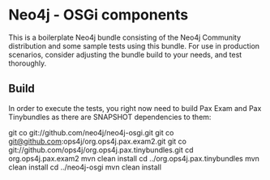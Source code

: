 Neo4j - OSGi components
========================

This is a boilerplate Neo4j bundle consisting of the Neo4j Community distribution and some sample tests using this bundle. For use in production scenarios, consider adjusting the bundle build to your needs, and test thoroughly.

## Build

In order to execute the tests, you right now need to build Pax Exam and Pax Tinybundles as there are SNAPSHOT dependencies to them:

  git co git://github.com/neo4j/neo4j-osgi.git
  git co git@github.com:ops4j/org.ops4j.pax.exam2.git
  git co git://github.com/ops4j/org.ops4j.pax.tinybundles.git
  cd org.ops4j.pax.exam2
  mvn clean install
  cd ../org.ops4j.pax.tinybundles
  mvn clean install
  cd ../neo4j-osgi
  mvn clean install
  
  